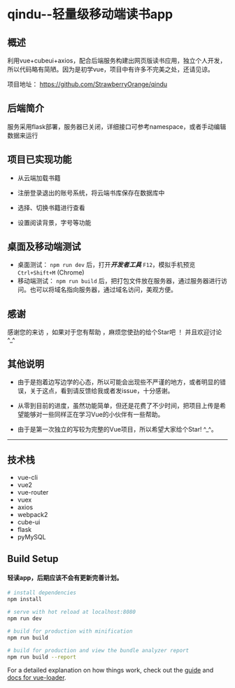 
# qindu--轻量级移动端读书app
## 概述

利用vue+cubeui+axios，配合后端服务构建出网页版读书应用，独立个人开发，所以代码略有简陋。因为是初学vue，项目中有许多不完美之处，还请见谅。

项目地址：
https://github.com/StrawberryOrange/qindu

## 后端简介

服务采用flask部署，服务器已关闭，详细接口可参考namespace，或者手动编辑数据来运行

## 项目已实现功能

* 从云端加载书籍

* 注册登录退出的账号系统，将云端书库保存在数据库中

* 选择、切换书籍进行查看

* 设置阅读背景，字号等功能


## 桌面及移动端测试

* 桌面测试： `npm run dev` 后，打开***开发者工具*** `F12`，模拟手机预览 `Ctrl+Shift+M` (Chrome)
* 移动端测试： `npm run build` 后，把打包文件放在服务器，通过服务器进行访问。也可以将域名指向服务器，通过域名访问，美观方便。


## 感谢

感谢您的来访 ，如果对于您有帮助 ，麻烦您使劲的给个Star吧 ！ 并且欢迎讨论 ^_^


## 其他说明

* 由于是抱着边写边学的心态，所以可能会出现些不严谨的地方，或者明显的错误，关于这点，看到请反馈给我或者发issue，十分感谢。

* 从零到目前的进度，虽然功能简单，但还是花费了不少时间，把项目上传是希望能够对一些同样正在学习Vue的小伙伴有一些帮助。

* 由于是第一次独立的写较为完整的Vue项目，所以希望大家给个Star! ^_^。

***

## 技术栈

*  vue-cli
*  vue2
*  vue-router
*  vuex
*  axios
*  webpack2
*  cube-ui
*  flask
*  pyMySQL



## Build Setup

#### 轻读app，后期应该不会有更新完善计划。

``` bash
# install dependencies
npm install

# serve with hot reload at localhost:8080
npm run dev

# build for production with minification
npm run build

# build for production and view the bundle analyzer report
npm run build --report
```

For a detailed explanation on how things work, check out the [guide](http://vuejs-templates.github.io/webpack/) and [docs for vue-loader](http://vuejs.github.io/vue-loader).
